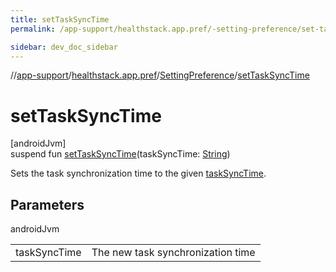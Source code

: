 ```yaml
---
title: setTaskSyncTime
permalink: /app-support/healthstack.app.pref/-setting-preference/set-task-sync-time.html

sidebar: dev_doc_sidebar
---
```

//[app-support](../../../index.html)/[healthstack.app.pref](../index.html)/[SettingPreference](index.html)/[setTaskSyncTime](set-task-sync-time.html)



# setTaskSyncTime



[androidJvm]\
suspend fun [setTaskSyncTime](set-task-sync-time.html)(taskSyncTime: [String](https://kotlinlang.org/api/latest/jvm/stdlib/kotlin/-string/index.html))



Sets the task synchronization time to the given [taskSyncTime](set-task-sync-time.html).



## Parameters


androidJvm

| | |
|---|---|
| taskSyncTime | The new task synchronization time |




